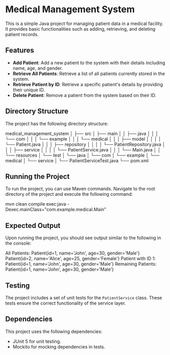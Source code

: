 # Medical Management System

This is a simple Java project for managing patient data in a medical facility. It provides basic functionalities such as adding, retrieving, and deleting patient records.

## Features

- **Add Patient**: Add a new patient to the system with their details including name, age, and gender.
- **Retrieve All Patients**: Retrieve a list of all patients currently stored in the system.
- **Retrieve Patient by ID**: Retrieve a specific patient's details by providing their unique ID.
- **Delete Patient**: Remove a patient from the system based on their ID.

## Directory Structure

The project has the following directory structure:

medical_management_system
│
├── src
│ ├── main
│ │ ├── java
│ │ │ └── com
│ │ │ └── example
│ │ │ └── medical
│ │ │ ├── model
│ │ │ │ └── Patient.java
│ │ │ ├── repository
│ │ │ │ └── PatientRepository.java
│ │ │ ├── service
│ │ │ │ └── PatientService.java
│ │ │ └── Main.java
│ │ └── resources
│ └── test
│ └── java
│ └── com
│ └── example
│ └── medical
│ └── service
│ └── PatientServiceTest.java
└── pom.xml


## Running the Project

To run the project, you can use Maven commands. Navigate to the root directory of the project and execute the following command:

mvn clean compile exec:java -Dexec.mainClass="com.example.medical.Main"


## Expected Output

Upon running the project, you should see output similar to the following in the console:

All Patients:
Patient{id=1, name='John', age=30, gender='Male'}
Patient{id=2, name='Alice', age=25, gender='Female'}
Patient with ID 1:
Patient{id=1, name='John', age=30, gender='Male'}
Remaining Patients:
Patient{id=1, name='John', age=30, gender='Male'}

## Testing

The project includes a set of unit tests for the `PatientService` class. These tests ensure the correct functionality of the service layer.

## Dependencies

This project uses the following dependencies:
- JUnit 5 for unit testing.
- Mockito for mocking dependencies in tests.
